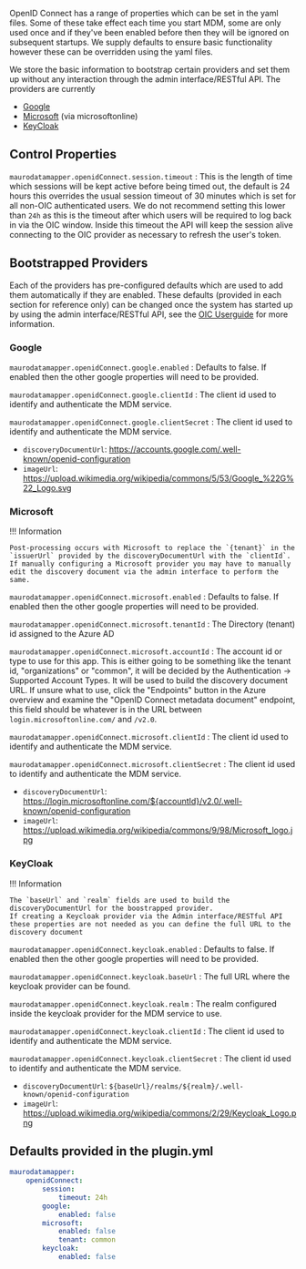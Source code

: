 OpenID Connect has a range of properties which can be set in the yaml files.
Some of these take effect each time you start MDM, some are only used once and if they've been enabled before then they will be ignored on subsequent startups.
We supply defaults to ensure basic functionality however these can be overridden using the yaml files.

We store the basic information to bootstrap certain providers and set them up without any interaction through the admin interface/RESTful API.
The providers are currently

* [Google](#google)
* [Microsoft](#microsoft) (via microsoftonline)
* [KeyCloak](#keycloak)

## Control Properties

`maurodatamapper.openidConnect.session.timeout`
: This is the length of time which sessions will be kept active before being timed out, the default is 24 hours this overrides the usual session timeout of 30 minutes which 
is set for all non-OIC authenticated users. We do not recommend setting this lower than `24h` as this is the timeout after which users will be required to log back in via 
the OIC window.
Inside this timeout the API will keep the session alive connecting to the OIC provider as necessary to refresh the user's token.

## Bootstrapped Providers

Each of the providers has pre-configured defaults which are used to add them automatically if they are enabled.
These defaults (provided in each section for reference only) can be changed once the system has started up by using the admin interface/RESTful API,
see the [OIC Userguide](../user-guides/openid-connect/openid-connect.md) for more information.

### Google

`maurodatamapper.openidConnect.google.enabled`
: Defaults to false. If enabled then the other google properties will need to be provided.

`maurodatamapper.openidConnect.google.clientId`
: The client id used to identify and authenticate the MDM service.

`maurodatamapper.openidConnect.google.clientSecret`
: The client id used to identify and authenticate the MDM service.

* `discoveryDocumentUrl`: https://accounts.google.com/.well-known/openid-configuration
* `imageUrl`: https://upload.wikimedia.org/wikipedia/commons/5/53/Google_%22G%22_Logo.svg

### Microsoft

!!! Information
    
    Post-processing occurs with Microsoft to replace the `{tenant}` in the `issuerUrl` provided by the discoveryDocumentUrl with the `clientId`.
    If manually configuring a Microsoft provider you may have to manually edit the discovery document via the admin interface to perform the same. 

`maurodatamapper.openidConnect.microsoft.enabled`
: Defaults to false. If enabled then the other google properties will need to be provided.

`maurodatamapper.openidConnect.microsoft.tenantId`
: The Directory (tenant) id assigned to the Azure AD

`maurodatamapper.openidConnect.microsoft.accountId`
: The account id or type to use for this app. This is either going to be something like the tenant id, "organizations" or "common", 
it will be decided by the Authentication -> Supported Account Types. It will be used to build the discovery document URL. 
If unsure what to use, click the "Endpoints" button in the Azure overview and examine the "OpenID Connect metadata document" endpoint,
this field should be whatever is in the URL between `login.microsoftonline.com/` and `/v2.0`.

`maurodatamapper.openidConnect.microsoft.clientId`
: The client id used to identify and authenticate the MDM service.

`maurodatamapper.openidConnect.microsoft.clientSecret`
: The client id used to identify and authenticate the MDM service.

* `discoveryDocumentUrl`: https://login.microsoftonline.com/${accountId}/v2.0/.well-known/openid-configuration
* `imageUrl`: https://upload.wikimedia.org/wikipedia/commons/9/98/Microsoft_logo.jpg

### KeyCloak

!!! Information

    The `baseUrl` and `realm` fields are used to build the discoveryDocumentUrl for the boostrapped provider. 
    If creating a Keycloak provider via the Admin interface/RESTful API these properties are not needed as you can define the full URL to the discovery document

`maurodatamapper.openidConnect.keycloak.enabled`
: Defaults to false. If enabled then the other google properties will need to be provided.

`maurodatamapper.openidConnect.keycloak.baseUrl`
: The full URL where the keycloak provider can be found.

`maurodatamapper.openidConnect.keycloak.realm`
: The realm configured inside the keycloak provider for the MDM service to use.

`maurodatamapper.openidConnect.keycloak.clientId`
: The client id used to identify and authenticate the MDM service.

`maurodatamapper.openidConnect.keycloak.clientSecret`
: The client id used to identify and authenticate the MDM service.

* `discoveryDocumentUrl`: `${baseUrl}/realms/${realm}/.well-known/openid-configuration`
* `imageUrl`: https://upload.wikimedia.org/wikipedia/commons/2/29/Keycloak_Logo.png


## Defaults provided in the plugin.yml

```yaml
maurodatamapper:
    openidConnect:
        session:
            timeout: 24h
        google:
            enabled: false
        microsoft:
            enabled: false
            tenant: common
        keycloak:
            enabled: false
```